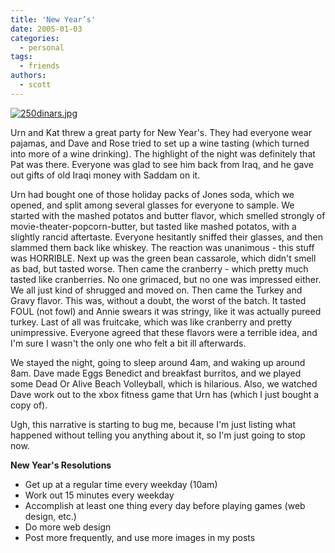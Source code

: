 ```yaml
---
title: 'New Year’s'
date: 2005-01-03
categories:
  - personal
tags:
  - friends
authors:
  - scott
---
```


[![250dinars.jpg](/images/blog-photos/250dinars.jpg)](/images/blog-photos/250dinars.jpg)

Urn and Kat threw a great party for New Year's. They had everyone wear pajamas, and Dave and Rose tried to set up a wine tasting (which turned into more of a wine drinking). The highlight of the night was definitely that Pat was there. Everyone was glad to see him back from Iraq, and he gave out gifts of old Iraqi money with Saddam on it.

Urn had bought one of those holiday packs of Jones soda, which we opened, and split among several glasses for everyone to sample. We started with the mashed potatos and butter flavor, which smelled strongly of movie-theater-popcorn-butter, but tasted like mashed potatos, with a slightly rancid aftertaste. Everyone hesitantly sniffed their glasses, and then slammed them back like whiskey. The reaction was unanimous - this stuff was HORRIBLE. Next up was the green bean cassarole, which didn't smell as bad, but tasted worse. Then came the cranberry - which pretty much tasted like cranberries. No one grimaced, but no one was impressed either. We all just kind of shrugged and moved on. Then came the Turkey and Gravy flavor. This was, without a doubt, the worst of the batch. It tasted FOUL (not fowl) and Annie swears it was stringy, like it was actually pureed turkey. Last of all was fruitcake, which was like cranberry and pretty unimpressive. Everyone agreed that these flavors were a terrible idea, and I'm sure I wasn't the only one who felt a bit ill afterwards.

We stayed the night, going to sleep around 4am, and waking up around 8am. Dave made Eggs Benedict and breakfast burritos, and we played some Dead Or Alive Beach Volleyball, which is hilarious. Also, we watched Dave work out to the xbox fitness game that Urn has (which I just bought a copy of).

Ugh, this narrative is starting to bug me, because I'm just listing what happened without telling you anything about it, so I'm just going to stop now.

**New Year's Resolutions**

- Get up at a regular time every weekday (10am)
- Work out 15 minutes every weekday
- Accomplish at least one thing every day before playing games (web design, etc.)
- Do more web design
- Post more frequently, and use more images in my posts
